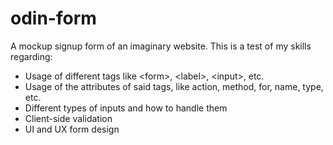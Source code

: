 # odin-form

A mockup signup form of an imaginary website. This is a test of my skills regarding:
  - Usage of different tags like \<form>, \<label>, \<input>, etc.
  - Usage of the attributes of said tags, like action, method, for, name, type, etc.
  - Different types of inputs and how to handle them
  - Client-side validation
  - UI and UX form design
